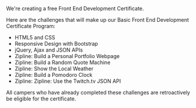 We're creating a free Front End Development Certificate.

Here are the challenges that will make up our Basic Front End Development Certificate Program:

- HTML5 and CSS
- Responsive Design with Bootstrap
- jQuery, Ajax and JSON APIs
- Zipline: Build a Personal Portfolio Webpage
- Zipline: Build a Random Quote Machine
- Zipline: Show the Local Weather
- Zipline: Build a Pomodoro Clock
- Zipline: Zipline: Use the Twitch.tv JSON API

All campers who have already completed these challenges are retroactively be eligible for the certificate.